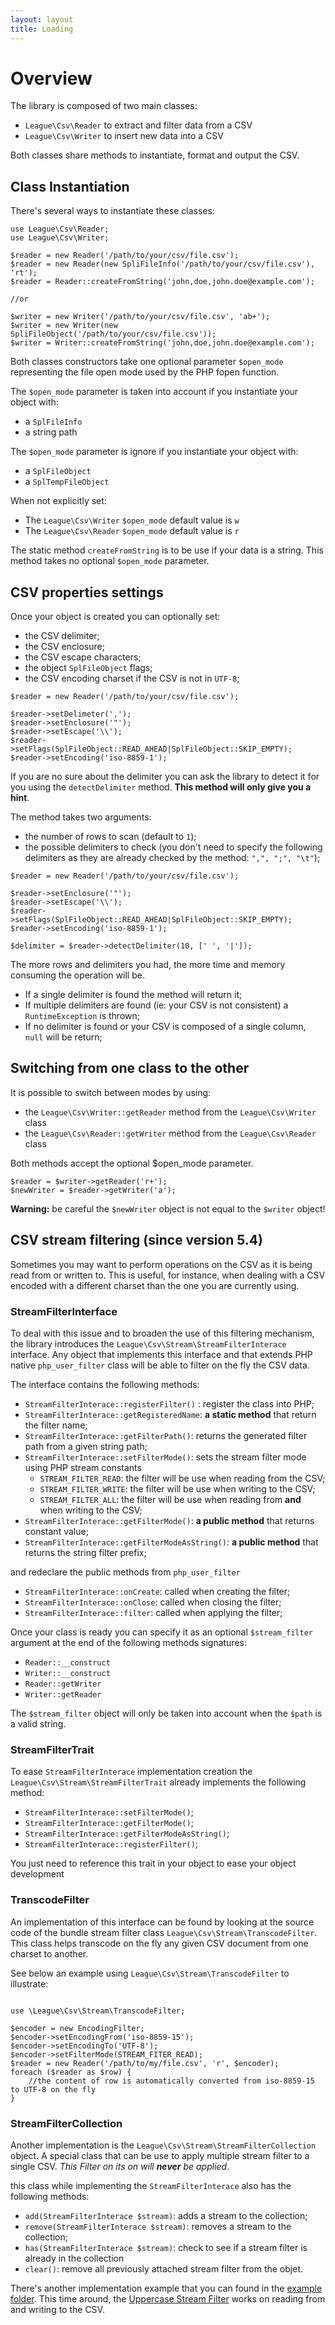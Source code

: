```yaml
---
layout: layout
title: Loading
---
```


# Overview

The library is composed of two main classes:

* `League\Csv\Reader` to extract and filter data from a CSV
* `League\Csv\Writer` to insert new data into a CSV

Both classes share methods to instantiate, format and output the CSV.

## Class Instantiation

There's several ways to instantiate these classes:

~~~.language-php
use League\Csv\Reader;
use League\Csv\Writer;

$reader = new Reader('/path/to/your/csv/file.csv');
$reader = new Reader(new SpliFileInfo('/path/to/your/csv/file.csv'), 'rt');
$reader = Reader::createFromString('john,doe,john.doe@example.com');

//or 

$writer = new Writer('/path/to/your/csv/file.csv', 'ab+');
$writer = new Writer(new SpliFileObject('/path/to/your/csv/file.csv'));
$writer = Writer::createFromString('john,doe,john.doe@example.com');
~~~

Both classes constructors take one optional parameter `$open_mode` representing
the file open mode used by the PHP fopen function.

The `$open_mode` parameter is taken into account if you instantiate your object with:

* a `SplFileInfo`
* a string path

The `$open_mode` parameter is ignore if you instantiate your object with:

* a `SplFileObject`
* a `SplTempFileObject`

When not explicitly set:

* The `League\Csv\Writer` `$open_mode` default value is `w`
* The `League\Csv\Reader` `$open_mode` default value is `r`

The static method `createFromString` is to be use if your data is a string. This
method takes no optional `$open_mode` parameter.

## CSV properties settings

Once your object is created you can optionally set:

* the CSV delimiter;
* the CSV enclosure;
* the CSV escape characters;
* the object `SplFileObject` flags;
* the CSV encoding charset if the CSV is not in `UTF-8`;

~~~.language-php
$reader = new Reader('/path/to/your/csv/file.csv');

$reader->setDelimeter(',');
$reader->setEnclosure('"');
$reader->setEscape('\\');
$reader->setFlags(SplFileObject::READ_AHEAD|SplFileObject::SKIP_EMPTY);
$reader->setEncoding('iso-8859-1');
~~~

If you are no sure about the delimiter you can ask the library to detect it for you using the `detectDelimiter` method. **This method will only give you a hint**. 

The method takes two arguments:

* the number of rows to scan (default to `1`);
* the possible delimiters to check (you don't need to specify the following delimiters as they are already checked by the method: `",", ";", "\t"`);

~~~.language-php
$reader = new Reader('/path/to/your/csv/file.csv');

$reader->setEnclosure('"');
$reader->setEscape('\\');
$reader->setFlags(SplFileObject::READ_AHEAD|SplFileObject::SKIP_EMPTY);
$reader->setEncoding('iso-8859-1');

$delimiter = $reader->detectDelimiter(10, [' ', '|']);
~~~

The more rows and delimiters you had, the more time and memory consuming the operation will be.

* If a single delimiter is found the method will return it;
* If multiple delimiters are found (ie: your CSV is not consistent) a `RuntimeException` is thrown;
* If no delimiter is found or your CSV is composed of a single column, `null` will be return;


## Switching from one class to the other

It is possible to switch between modes by using:

* the `League\Csv\Writer::getReader` method from the `League\Csv\Writer` class
* the `League\Csv\Reader::getWriter` method from the `League\Csv\Reader` class 

Both methods accept the optional $open_mode parameter.

~~~.language-php
$reader = $writer->getReader('r+');
$newWriter = $reader->getWriter('a'); 
~~~

<p class="message-warning"><strong>Warning:</strong> be careful the <code>$newWriter</code>
object is not equal to the <code>$writer</code> object!</p>

## CSV stream filtering (since version 5.4)

Sometimes you may want to perform operations on the CSV as it is being read from or written to. This is useful, for instance, when dealing with a CSV encoded with a different charset than the one you are currently using. 

### StreamFilterInterface

To deal with this issue and to broaden the use of this filtering mechanism, the library introduces the `League\Csv\Stream\StreamFilterInterace` interface. Any object that implements this interface and that extends PHP native `php_user_filter` class will be able to filter on the fly the CSV data.

The interface contains the following methods:

* `StreamFilterInterace::registerFilter()` : register the class into PHP;
* `StreamFilterInterace::getRegisteredName`: **a static method** that return the filter name;
* `StreamFilterInterace::getFilterPath()`: returns the generated filter path from a given string path;
* `StreamFilterInterace::setFilterMode()`: sets the stream filter mode using PHP stream constants 
	* `STREAM_FILTER_READ`: the filter will be use when reading from the CSV;
	* `STREAM_FILTER_WRITE`: the filter will be use when writing to the CSV;
	* `STREAM_FILTER_ALL`: the filter will be use when reading from **and**  when writing to the CSV;
* `StreamFilterInterace::getFilterMode()`: **a public method** that returns constant value;
* `StreamFilterInterace::getFilterModeAsString()`: **a public method** that returns the string filter prefix;

and redeclare the public methods from `php_user_filter`

* `StreamFilterInterace::onCreate`: called when creating the filter;
* `StreamFilterInterace::onClose`: called when closing the filter;
* `StreamFilterInterace::filter`: called when applying the filter;

Once your class is ready you can specify it as an optional `$stream_filter` argument at the end of the following methods signatures:

* `Reader::__construct`
* `Writer::__construct`
* `Reader::getWriter`
* `Writer::getReader`

<p class="message-warning">The <code>$stream_filter</code> object will only be taken into account when the <code>$path</code> is a valid string.</p>

### StreamFilterTrait

To ease `StreamFilterInterace` implementation creation the `League\Csv\Stream\StreamFilterTrait` already implements the following method:

* `StreamFilterInterace::setFilterMode()`;
* `StreamFilterInterace::getFilterMode()`;
* `StreamFilterInterace::getFilterModeAsString()`;
* `StreamFilterInterace::registerFilter()`;

You just need to reference this trait in your object to ease your object development

### TranscodeFilter

An implementation of this interface can be found by looking at the source code of the bundle stream filter class `League\Csv\Stream\TranscodeFilter`. This class helps transcode on the fly any given CSV document from one charset to another.

See below an example using `League\Csv\Stream\TranscodeFilter` to illustrate:

~~~.language-php

use \League\Csv\Stream\TranscodeFilter;

$encoder = new EncodingFilter;
$encoder->setEncodingFrom('iso-8859-15');
$encoder->setEncodingTo('UTF-8');
$encoder->setFilterMode(STREAM_FITER_READ);
$reader = new Reader('/path/to/my/file.csv', 'r', $encoder);
foreach ($reader as $row) {
	//the content of row is automatically converted from iso-8859-15 to UTF-8 on the fly 
}
~~~

### StreamFilterCollection

Another implementation is the `League\Csv\Stream\StreamFilterCollection` object. A special class that can be use to apply multiple stream filter  to a single CSV. *This Filter on its on will **never** be applied*.

this class while implementing the `StreamFilterInterace` also has the following methods:

* `add(StreamFilterInterace $stream)`: adds a stream to the collection;
* `remove(StreamFilterInterace $stream)`: removes a stream to the collection;
* `has(StreamFilterInterace $stream)`: check to see if a stream filter is already in the collection
* `clear()`: remove all previously attached stream filter from the objet.


There's another implementation example that you can found in the [example folder](https://github.com/thephpleague/csv/blob/master/examples/stream.php "Uppercase Streaming Filter example"). This time around, the [Uppercase Stream Filter](https://github.com/thephpleague/csv/blob/master/examples/lib/UppercaseFilter.php) works on reading from and writing to the CSV.